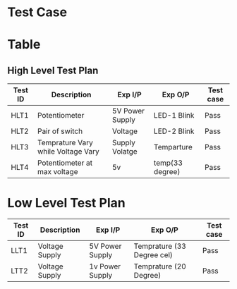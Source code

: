 # Test Case
# Table
## High Level Test Plan
| Test ID | Description | Exp I/P| Exp O/P|Test case
| --- | --- | --- | ---- |-----|
| HLT1 |  Potentiometer |5V Power Supply|  LED-1 Blink |Pass|
| HLT2| Pair of switch | Voltage  | LED-2 Blink |Pass|
| HLT3 | Temprature Vary while Voltage Vary |Supply Volatge|   Temparture |Pass|
| HLT4|Potentiometer  at max voltage  |5v| temp(33 degree)|Pass|

 
# Low Level Test Plan
| Test ID | Description | Exp I/P| Exp O/P|Test case
| --- | --- | --- | ---- |-----|
| LLT1 |  Voltage Supply |5V Power Supply| Temprature (33 Degree cel) |Pass|
| LTT2| Voltage Supply | 1v Power Supply| Temprature (20 Degree) |Pass|

